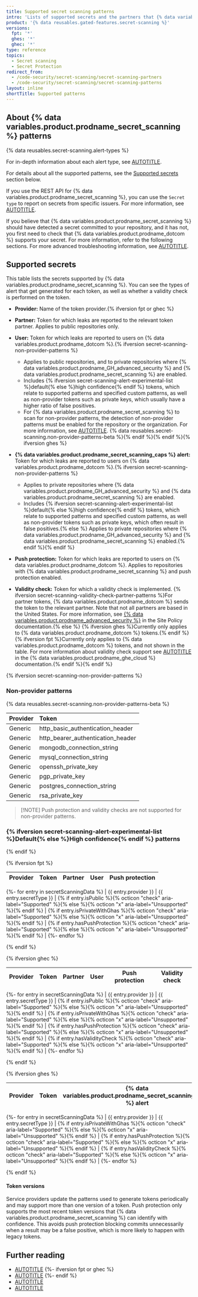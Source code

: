 ```yaml
---
title: Supported secret scanning patterns
intro: 'Lists of supported secrets and the partners that {% data variables.product.company_short %} works with to prevent fraudulent use of secrets that were committed accidentally.'
product: '{% data reusables.gated-features.secret-scanning %}'
versions:
  fpt: '*'
  ghes: '*'
  ghec: '*'
type: reference
topics:
  - Secret scanning
  - Secret Protection
redirect_from:
  - /code-security/secret-scanning/secret-scanning-partners
  - /code-security/secret-scanning/secret-scanning-patterns
layout: inline
shortTitle: Supported patterns
---
```


## About {% data variables.product.prodname_secret_scanning %} patterns

{% data reusables.secret-scanning.alert-types %}

For in-depth information about each alert type, see [AUTOTITLE](/code-security/secret-scanning/managing-alerts-from-secret-scanning/about-alerts).

For details about all the supported patterns, see the [Supported secrets](#supported-secrets) section below.

If you use the REST API for {% data variables.product.prodname_secret_scanning %}, you can use the `Secret type` to report on secrets from specific issuers. For more information, see [AUTOTITLE](/enterprise-cloud@latest/rest/secret-scanning).

If you believe that {% data variables.product.prodname_secret_scanning %} should have detected a secret committed to your repository, and it has not, you first need to check that {% data variables.product.prodname_dotcom %} supports your secret. For more information, refer to the following sections. For more advanced troubleshooting information, see [AUTOTITLE](/code-security/secret-scanning/troubleshooting-secret-scanning-and-push-protection/troubleshooting-secret-scanning).

## Supported secrets

This table lists the secrets supported by {% data variables.product.prodname_secret_scanning %}. You can see the types of alert that get generated for each token, as well as whether a validity check is performed on the token.

* **Provider:** Name of the token provider.{% ifversion fpt or ghec %}
* **Partner:** Token for which leaks are reported to the relevant token partner. Applies to public repositories only.
* **User:** Token for which leaks are reported to users on {% data variables.product.prodname_dotcom %}.{% ifversion secret-scanning-non-provider-patterns %}
  * Applies to public repositories, and to private repositories where {% data variables.product.prodname_GH_advanced_security %} and {% data variables.product.prodname_secret_scanning %} are enabled.
  * Includes {% ifversion secret-scanning-alert-experimental-list %}default{% else %}high confidence{% endif %} tokens, which relate to supported patterns and specified custom patterns, as well as non-provider tokens such as private keys, which usually have a higher ratio of false positives.
  * For {% data variables.product.prodname_secret_scanning %} to scan for non-provider patterns, the detection of non-provider patterns must be enabled for the repository or the organization. For more information, see [AUTOTITLE](/code-security/secret-scanning/enabling-secret-scanning-features/enabling-secret-scanning-for-your-repository).
  {% data reusables.secret-scanning.non-provider-patterns-beta %}{% endif %}{% endif %}{% ifversion ghes %}
* **{% data variables.product.prodname_secret_scanning_caps %} alert:** Token for which leaks are reported to users on {% data variables.product.prodname_dotcom %}.{% ifversion secret-scanning-non-provider-patterns %}
  * Applies to private repositories where {% data variables.product.prodname_GH_advanced_security %} and {% data variables.product.prodname_secret_scanning %} are enabled.
  * Includes {% ifversion secret-scanning-alert-experimental-list %}default{% else %}high confidence{% endif %} tokens, which relate to supported patterns and specified custom patterns, as well as non-provider tokens such as private keys, which often result in false positives.{% else %} Applies to private repositories where {% data variables.product.prodname_GH_advanced_security %} and {% data variables.product.prodname_secret_scanning %} enabled.{% endif %}{% endif %}
* **Push protection:** Token for which leaks are reported to users on {% data variables.product.prodname_dotcom %}. Applies to repositories with {% data variables.product.prodname_secret_scanning %} and push protection enabled.

* **Validity check:** Token for which a validity check is implemented. {% ifversion secret-scanning-validity-check-partner-patterns %}For partner tokens, {% data variables.product.prodname_dotcom %} sends the token to the relevant partner. Note that not all partners are based in the United States. For more information, see [{% data variables.product.prodname_advanced_security %}](/free-pro-team@latest/site-policy/github-terms/github-terms-for-additional-products-and-features#advanced-security) in the Site Policy documentation.{% else %} {% ifversion ghes %}Currently only applies to {% data variables.product.prodname_dotcom %} tokens.{% endif %} {% ifversion fpt %}Currently only applies to {% data variables.product.prodname_dotcom %} tokens, and not shown in the table. For more information about validity check support see [AUTOTITLE](/enterprise-cloud@latest/code-security/secret-scanning/secret-scanning-patterns#supported-secrets) in the {% data variables.product.prodname_ghe_cloud %} documentation.{% endif %}{% endif %}

{% ifversion secret-scanning-non-provider-patterns %}

### Non-provider patterns

{% data reusables.secret-scanning.non-provider-patterns-beta %}

| Provider | Token |
|----------|:--------------------|
|  Generic | http_basic_authentication_header |
|  Generic | http_bearer_authentication_header |
|  Generic | mongodb_connection_string |
|  Generic | mysql_connection_string |
|  Generic | openssh_private_key |
|  Generic | pgp_private_key |
|  Generic | postgres_connection_string |
|  Generic | rsa_private_key |

>[!NOTE] Push protection and validity checks are not supported for non-provider patterns.

### {% ifversion secret-scanning-alert-experimental-list %}Default{% else %}High confidence{% endif %} patterns

{% endif %}

<!-- FPT version of table -->
{% ifversion fpt %}

| Provider | Token | Partner | User | Push protection
|----|:----|:----:|:----:|:----:|
{%- for entry in secretScanningData %}
| {{ entry.provider }} | {{ entry.secretType }} | {% if entry.isPublic %}{% octicon "check" aria-label="Supported" %}{% else %}{% octicon "x" aria-label="Unsupported" %}{% endif %} | {% if entry.isPrivateWithGhas %}{% octicon "check" aria-label="Supported" %}{% else %}{% octicon "x" aria-label="Unsupported" %}{% endif %} | {% if entry.hasPushProtection %}{% octicon "check" aria-label="Supported" %}{% else %}{% octicon "x" aria-label="Unsupported" %}{% endif %} |
{%- endfor %}

{% endif %}

<!-- GHEC version of table -->
{% ifversion ghec %}

| Provider | Token | Partner | User | Push protection | Validity check |
|----|:----|:----:|:----:|:----:|:----:|
{%- for entry in secretScanningData %}
| {{ entry.provider }} | {{ entry.secretType }} | {% if entry.isPublic %}{% octicon "check" aria-label="Supported" %}{% else %}{% octicon "x" aria-label="Unsupported" %}{% endif %} | {% if entry.isPrivateWithGhas %}{% octicon "check" aria-label="Supported" %}{% else %}{% octicon "x" aria-label="Unsupported" %}{% endif %} | {% if entry.hasPushProtection %}{% octicon "check" aria-label="Supported" %}{% else %}{% octicon "x" aria-label="Unsupported" %}{% endif %} | {% if entry.hasValidityCheck %}{% octicon "check" aria-label="Supported" %}{% else %}{% octicon "x" aria-label="Unsupported" %}{% endif %} |
{%- endfor %}

{% endif %}

<!-- GHES 3.9+ table -->
{% ifversion ghes %}

| Provider | Token | {% data variables.product.prodname_secret_scanning_caps %} alert | Push protection | Validity check |
|----|:----|:----:|:----:|:----:|
{%- for entry in secretScanningData %}
| {{ entry.provider }} | {{ entry.secretType }} | {% if entry.isPrivateWithGhas %}{% octicon "check" aria-label="Supported" %}{% else %}{% octicon "x" aria-label="Unsupported" %}{% endif %} | {% if entry.hasPushProtection %}{% octicon "check" aria-label="Supported" %}{% else %}{% octicon "x" aria-label="Unsupported" %}{% endif %} | {% if entry.hasValidityCheck %}{% octicon "check" aria-label="Supported" %}{% else %}{% octicon "x" aria-label="Unsupported" %}{% endif %} |
{%- endfor %}

{% endif %}

#### Token versions

<a name="token-versions"></a>

Service providers update the patterns used to generate tokens periodically and may support more than one version of a token. Push protection only supports the most recent token versions that {% data variables.product.prodname_secret_scanning %} can identify with confidence. This avoids push protection blocking commits unnecessarily when a result may be a false positive, which is more likely to happen with legacy tokens.<!-- markdownlint-disable-line MD053 -->

## Further reading

* [AUTOTITLE](/code-security/secret-scanning/managing-alerts-from-secret-scanning/about-alerts)
{%- ifversion fpt or ghec %}
* [AUTOTITLE](/code-security/secret-scanning/secret-scanning-partnership-program/secret-scanning-partner-program)
{%- endif %}
* [AUTOTITLE](/code-security/getting-started/securing-your-repository)
* [AUTOTITLE](/authentication/keeping-your-account-and-data-secure)
